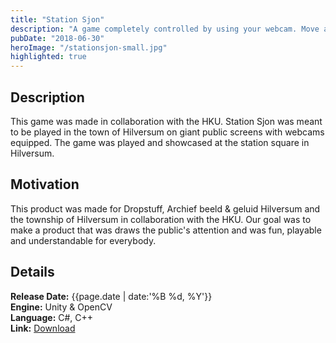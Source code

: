 ```yaml
---
title: "Station Sjon"
description: "A game completely controlled by using your webcam. Move around and help Sjon to reach the end of the stage by breaking blocks, moving platforms and activating elevators."
pubDate: "2018-06-30"
heroImage: "/stationsjon-small.jpg"
highlighted: true
---
```


## Description

This game was made in collaboration with the HKU. Station Sjon was meant to be played in the town of Hilversum on giant public screens with webcams equipped. The game was played and showcased at the station square in Hilversum.

## Motivation

This product was made for Dropstuff, Archief beeld & geluid Hilversum and the township of Hilversum in collaboration with the HKU. Our goal was to make a product that was draws the public's attention and was fun, playable and understandable for everybody.

## Details

**Release Date:** {{page.date | date:'%B %d, %Y'}}  
**Engine:** Unity & OpenCV  
**Language:** C#, C++  
**Link:** [Download](https://gearedgames.itch.io/station-sjon)

